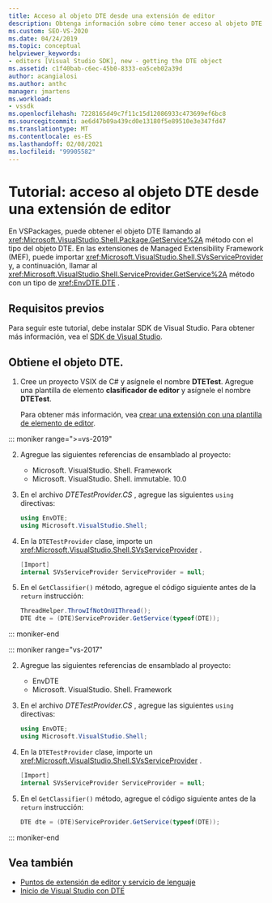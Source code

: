 ```yaml
---
title: Acceso al objeto DTE desde una extensión de editor
description: Obtenga información sobre cómo tener acceso al objeto DTE desde una extensión de editor mediante el ejemplo de código de este tutorial.
ms.custom: SEO-VS-2020
ms.date: 04/24/2019
ms.topic: conceptual
helpviewer_keywords:
- editors [Visual Studio SDK], new - getting the DTE object
ms.assetid: c1f40bab-c6ec-45b0-8333-ea5ceb02a39d
author: acangialosi
ms.author: anthc
manager: jmartens
ms.workload:
- vssdk
ms.openlocfilehash: 7228165d49c7f11c15d12086933c473699ef6bc8
ms.sourcegitcommit: ae6d47b09a439cd0e13180f5e89510e3e347fd47
ms.translationtype: MT
ms.contentlocale: es-ES
ms.lasthandoff: 02/08/2021
ms.locfileid: "99905582"
---
```

# <a name="walkthrough-access-the-dte-object-from-an-editor-extension"></a>Tutorial: acceso al objeto DTE desde una extensión de editor

En VSPackages, puede obtener el objeto DTE llamando al <xref:Microsoft.VisualStudio.Shell.Package.GetService%2A> método con el tipo del objeto DTE. En las extensiones de Managed Extensibility Framework (MEF), puede importar <xref:Microsoft.VisualStudio.Shell.SVsServiceProvider> y, a continuación, llamar al <xref:Microsoft.VisualStudio.Shell.ServiceProvider.GetService%2A> método con un tipo de <xref:EnvDTE.DTE> .

## <a name="prerequisites"></a>Requisitos previos

Para seguir este tutorial, debe instalar SDK de Visual Studio. Para obtener más información, vea el [SDK de Visual Studio](../extensibility/visual-studio-sdk.md).

## <a name="get-the-dte-object"></a>Obtiene el objeto DTE.

1. Cree un proyecto VSIX de C# y asígnele el nombre **DTETest**. Agregue una plantilla de elemento **clasificador de editor** y asígnele el nombre **DTETest**.

   Para obtener más información, vea [crear una extensión con una plantilla de elemento de editor](../extensibility/creating-an-extension-with-an-editor-item-template.md).

::: moniker range=">=vs-2019"

2. Agregue las siguientes referencias de ensamblado al proyecto:

    - Microsoft. VisualStudio. Shell. Framework
    - Microsoft. VisualStudio. Shell. immutable. 10.0

3. En el archivo *DTETestProvider.CS* , agregue las siguientes `using` directivas:

    ```csharp
    using EnvDTE;
    using Microsoft.VisualStudio.Shell;
    ```

4. En la `DTETestProvider` clase, importe un <xref:Microsoft.VisualStudio.Shell.SVsServiceProvider> .

    ```csharp
    [Import]
    internal SVsServiceProvider ServiceProvider = null;
    ```

5. En el `GetClassifier()` método, agregue el código siguiente antes de la `return` instrucción:

    ```csharp
   ThreadHelper.ThrowIfNotOnUIThread();
   DTE dte = (DTE)ServiceProvider.GetService(typeof(DTE));
   ```

::: moniker-end

::: moniker range="vs-2017"

2. Agregue las siguientes referencias de ensamblado al proyecto:

   - EnvDTE
   - Microsoft. VisualStudio. Shell. Framework

3. En el archivo *DTETestProvider.CS* , agregue las siguientes `using` directivas:

    ```csharp
    using EnvDTE;
    using Microsoft.VisualStudio.Shell;
    ```

4. En la `DTETestProvider` clase, importe un <xref:Microsoft.VisualStudio.Shell.SVsServiceProvider> .

    ```csharp
    [Import]
    internal SVsServiceProvider ServiceProvider = null;
    ```

5. En el `GetClassifier()` método, agregue el código siguiente antes de la `return` instrucción:

    ```csharp
   DTE dte = (DTE)ServiceProvider.GetService(typeof(DTE));
   ```

::: moniker-end

## <a name="see-also"></a>Vea también

- [Puntos de extensión de editor y servicio de lenguaje](../extensibility/language-service-and-editor-extension-points.md)
- [Inicio de Visual Studio con DTE](launch-visual-studio-dte.md)
